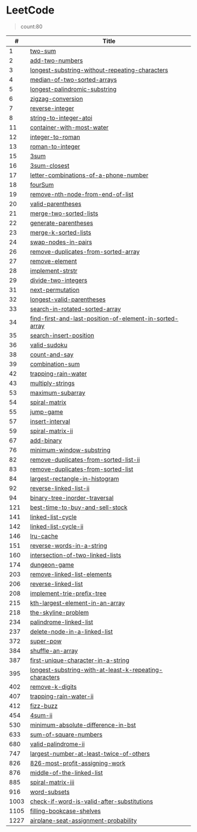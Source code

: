 # LeetCode
 >count:80 

|#|Title|
| --- | --- |
|1|[two-sum](https://github.com/jokerYellow/LeetCodeGo/tree/master/1-two-sum)|
|2|[add-two-numbers](https://github.com/jokerYellow/LeetCodeGo/tree/master/2-add-two-numbers)|
|3|[longest-substring-without-repeating-characters](https://github.com/jokerYellow/LeetCodeGo/tree/master/3-longest-substring-without-repeating-characters)|
|4|[median-of-two-sorted-arrays](https://github.com/jokerYellow/LeetCodeGo/tree/master/4-median-of-two-sorted-arrays)|
|5|[longest-palindromic-substring](https://github.com/jokerYellow/LeetCodeGo/tree/master/5-longest-palindromic-substring)|
|6|[zigzag-conversion](https://github.com/jokerYellow/LeetCodeGo/tree/master/6-zigzag-conversion)|
|7|[reverse-integer](https://github.com/jokerYellow/LeetCodeGo/tree/master/7-reverse-integer)|
|8|[string-to-integer-atoi](https://github.com/jokerYellow/LeetCodeGo/tree/master/8-string-to-integer-atoi)|
|11|[container-with-most-water](https://github.com/jokerYellow/LeetCodeGo/tree/master/11-container-with-most-water)|
|12|[integer-to-roman](https://github.com/jokerYellow/LeetCodeGo/tree/master/12-integer-to-roman)|
|13|[roman-to-integer](https://github.com/jokerYellow/LeetCodeGo/tree/master/13-roman-to-integer)|
|15|[3sum](https://github.com/jokerYellow/LeetCodeGo/tree/master/15-3sum)|
|16|[3sum-closest](https://github.com/jokerYellow/LeetCodeGo/tree/master/16-3sum-closest)|
|17|[letter-combinations-of-a-phone-number](https://github.com/jokerYellow/LeetCodeGo/tree/master/17-letter-combinations-of-a-phone-number)|
|18|[fourSum](https://github.com/jokerYellow/LeetCodeGo/tree/master/18-fourSum)|
|19|[remove-nth-node-from-end-of-list](https://github.com/jokerYellow/LeetCodeGo/tree/master/19-remove-nth-node-from-end-of-list)|
|20|[valid-parentheses](https://github.com/jokerYellow/LeetCodeGo/tree/master/20-valid-parentheses)|
|21|[merge-two-sorted-lists](https://github.com/jokerYellow/LeetCodeGo/tree/master/21-merge-two-sorted-lists)|
|22|[generate-parentheses](https://github.com/jokerYellow/LeetCodeGo/tree/master/22-generate-parentheses)|
|23|[merge-k-sorted-lists](https://github.com/jokerYellow/LeetCodeGo/tree/master/23-merge-k-sorted-lists)|
|24|[swap-nodes-in-pairs](https://github.com/jokerYellow/LeetCodeGo/tree/master/24-swap-nodes-in-pairs)|
|26|[remove-duplicates-from-sorted-array](https://github.com/jokerYellow/LeetCodeGo/tree/master/26-remove-duplicates-from-sorted-array)|
|27|[remove-element](https://github.com/jokerYellow/LeetCodeGo/tree/master/27-remove-element)|
|28|[implement-strstr](https://github.com/jokerYellow/LeetCodeGo/tree/master/28-implement-strstr)|
|29|[divide-two-integers](https://github.com/jokerYellow/LeetCodeGo/tree/master/29-divide-two-integers)|
|31|[next-permutation](https://github.com/jokerYellow/LeetCodeGo/tree/master/31-next-permutation)|
|32|[longest-valid-parentheses](https://github.com/jokerYellow/LeetCodeGo/tree/master/32-longest-valid-parentheses)|
|33|[search-in-rotated-sorted-array](https://github.com/jokerYellow/LeetCodeGo/tree/master/33-search-in-rotated-sorted-array)|
|34|[find-first-and-last-position-of-element-in-sorted-array](https://github.com/jokerYellow/LeetCodeGo/tree/master/34-find-first-and-last-position-of-element-in-sorted-array)|
|35|[search-insert-position](https://github.com/jokerYellow/LeetCodeGo/tree/master/35-search-insert-position)|
|36|[valid-sudoku](https://github.com/jokerYellow/LeetCodeGo/tree/master/36-valid-sudoku)|
|38|[count-and-say](https://github.com/jokerYellow/LeetCodeGo/tree/master/38-count-and-say)|
|39|[combination-sum](https://github.com/jokerYellow/LeetCodeGo/tree/master/39-combination-sum)|
|42|[trapping-rain-water](https://github.com/jokerYellow/LeetCodeGo/tree/master/42-trapping-rain-water)|
|43|[multiply-strings](https://github.com/jokerYellow/LeetCodeGo/tree/master/43-multiply-strings)|
|53|[maximum-subarray](https://github.com/jokerYellow/LeetCodeGo/tree/master/53-maximum-subarray)|
|54|[spiral-matrix](https://github.com/jokerYellow/LeetCodeGo/tree/master/54-spiral-matrix)|
|55|[jump-game](https://github.com/jokerYellow/LeetCodeGo/tree/master/55-jump-game)|
|57|[insert-interval](https://github.com/jokerYellow/LeetCodeGo/tree/master/57-insert-interval)|
|59|[spiral-matrix-ii](https://github.com/jokerYellow/LeetCodeGo/tree/master/59-spiral-matrix-ii)|
|67|[add-binary](https://github.com/jokerYellow/LeetCodeGo/tree/master/67-add-binary)|
|76|[minimum-window-substring](https://github.com/jokerYellow/LeetCodeGo/tree/master/76-minimum-window-substring)|
|82|[remove-duplicates-from-sorted-list-ii](https://github.com/jokerYellow/LeetCodeGo/tree/master/82-remove-duplicates-from-sorted-list-ii)|
|83|[remove-duplicates-from-sorted-list](https://github.com/jokerYellow/LeetCodeGo/tree/master/83-remove-duplicates-from-sorted-list)|
|84|[largest-rectangle-in-histogram](https://github.com/jokerYellow/LeetCodeGo/tree/master/84-largest-rectangle-in-histogram)|
|92|[reverse-linked-list-ii](https://github.com/jokerYellow/LeetCodeGo/tree/master/92-reverse-linked-list-ii)|
|94|[binary-tree-inorder-traversal](https://github.com/jokerYellow/LeetCodeGo/tree/master/94-binary-tree-inorder-traversal)|
|121|[best-time-to-buy-and-sell-stock](https://github.com/jokerYellow/LeetCodeGo/tree/master/121-best-time-to-buy-and-sell-stock)|
|141|[linked-list-cycle](https://github.com/jokerYellow/LeetCodeGo/tree/master/141-linked-list-cycle)|
|142|[linked-list-cycle-ii](https://github.com/jokerYellow/LeetCodeGo/tree/master/142-linked-list-cycle-ii)|
|146|[lru-cache](https://github.com/jokerYellow/LeetCodeGo/tree/master/146-lru-cache)|
|151|[reverse-words-in-a-string](https://github.com/jokerYellow/LeetCodeGo/tree/master/151-reverse-words-in-a-string)|
|160|[intersection-of-two-linked-lists](https://github.com/jokerYellow/LeetCodeGo/tree/master/160-intersection-of-two-linked-lists)|
|174|[dungeon-game](https://github.com/jokerYellow/LeetCodeGo/tree/master/174-dungeon-game)|
|203|[remove-linked-list-elements](https://github.com/jokerYellow/LeetCodeGo/tree/master/203-remove-linked-list-elements)|
|206|[reverse-linked-list](https://github.com/jokerYellow/LeetCodeGo/tree/master/206-reverse-linked-list)|
|208|[implement-trie-prefix-tree](https://github.com/jokerYellow/LeetCodeGo/tree/master/208-implement-trie-prefix-tree)|
|215|[kth-largest-element-in-an-array](https://github.com/jokerYellow/LeetCodeGo/tree/master/215-kth-largest-element-in-an-array)|
|218|[the-skyline-problem](https://github.com/jokerYellow/LeetCodeGo/tree/master/218-the-skyline-problem)|
|234|[palindrome-linked-list](https://github.com/jokerYellow/LeetCodeGo/tree/master/234-palindrome-linked-list)|
|237|[delete-node-in-a-linked-list](https://github.com/jokerYellow/LeetCodeGo/tree/master/237-delete-node-in-a-linked-list)|
|372|[super-pow](https://github.com/jokerYellow/LeetCodeGo/tree/master/372-super-pow)|
|384|[shuffle-an-array](https://github.com/jokerYellow/LeetCodeGo/tree/master/384-shuffle-an-array)|
|387|[first-unique-character-in-a-string](https://github.com/jokerYellow/LeetCodeGo/tree/master/387-first-unique-character-in-a-string)|
|395|[longest-substring-with-at-least-k-repeating-characters](https://github.com/jokerYellow/LeetCodeGo/tree/master/395-longest-substring-with-at-least-k-repeating-characters)|
|402|[remove-k-digits](https://github.com/jokerYellow/LeetCodeGo/tree/master/402-remove-k-digits)|
|407|[trapping-rain-water-ii](https://github.com/jokerYellow/LeetCodeGo/tree/master/407-trapping-rain-water-ii)|
|412|[fizz-buzz](https://github.com/jokerYellow/LeetCodeGo/tree/master/412-fizz-buzz)|
|454|[4sum-ii](https://github.com/jokerYellow/LeetCodeGo/tree/master/454-4sum-ii)|
|530|[minimum-absolute-difference-in-bst](https://github.com/jokerYellow/LeetCodeGo/tree/master/530-minimum-absolute-difference-in-bst)|
|633|[sum-of-square-numbers](https://github.com/jokerYellow/LeetCodeGo/tree/master/633-sum-of-square-numbers)|
|680|[valid-palindrome-ii](https://github.com/jokerYellow/LeetCodeGo/tree/master/680-valid-palindrome-ii)|
|747|[largest-number-at-least-twice-of-others](https://github.com/jokerYellow/LeetCodeGo/tree/master/747-largest-number-at-least-twice-of-others)|
|826|[826-most-profit-assigning-work](https://github.com/jokerYellow/LeetCodeGo/tree/master/826-826-most-profit-assigning-work)|
|876|[middle-of-the-linked-list](https://github.com/jokerYellow/LeetCodeGo/tree/master/876-middle-of-the-linked-list)|
|885|[spiral-matrix-iii](https://github.com/jokerYellow/LeetCodeGo/tree/master/885-spiral-matrix-iii)|
|916|[word-subsets](https://github.com/jokerYellow/LeetCodeGo/tree/master/916-word-subsets)|
|1003|[check-if-word-is-valid-after-substitutions](https://github.com/jokerYellow/LeetCodeGo/tree/master/1003-check-if-word-is-valid-after-substitutions)|
|1105|[filling-bookcase-shelves](https://github.com/jokerYellow/LeetCodeGo/tree/master/1105-filling-bookcase-shelves)|
|1227|[airplane-seat-assignment-probability](https://github.com/jokerYellow/LeetCodeGo/tree/master/1227-airplane-seat-assignment-probability)|
